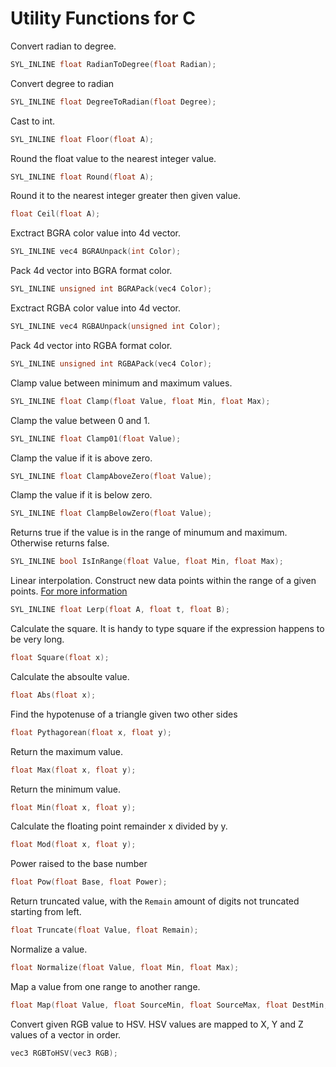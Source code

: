 # Utility Functions for C

Convert radian to degree.
```cpp
SYL_INLINE float RadianToDegree(float Radian);
```

Convert degree to radian
```cpp
SYL_INLINE float DegreeToRadian(float Degree);
```

Cast to int.
```cpp
SYL_INLINE float Floor(float A);
```

Round the float value to the nearest integer value.
```cpp
SYL_INLINE float Round(float A);
```

Round it to the nearest integer greater then given value.
```cpp
float Ceil(float A);
```

Exctract BGRA color value into 4d vector.
```cpp
SYL_INLINE vec4 BGRAUnpack(int Color);
```

Pack 4d vector into BGRA format color.
```cpp
SYL_INLINE unsigned int BGRAPack(vec4 Color);
```

Exctract RGBA color value into 4d vector.
```cpp
SYL_INLINE vec4 RGBAUnpack(unsigned int Color);
```

Pack 4d vector into RGBA format color.
```cpp
SYL_INLINE unsigned int RGBAPack(vec4 Color);
```

Clamp value between minimum and maximum values.
```cpp
SYL_INLINE float Clamp(float Value, float Min, float Max);
```

Clamp the value between 0 and 1.
```cpp
SYL_INLINE float Clamp01(float Value);
```

Clamp the value if it is above zero.
```cpp
SYL_INLINE float ClampAboveZero(float Value);
```

Clamp the value if it is below zero.
```cpp
SYL_INLINE float ClampBelowZero(float Value);
```

Returns true if the value is in the range of minumum and maximum. Otherwise returns false.
```cpp
SYL_INLINE bool IsInRange(float Value, float Min, float Max);
```
Linear interpolation. Construct new data points within the range of a given points. [For more information](https://en.wikipedia.org/wiki/Linear_interpolation)
```cpp
SYL_INLINE float Lerp(float A, float t, float B);
```

Calculate the square. It is handy to type square if the expression happens to be very long.
```cpp
float Square(float x);
```

Calculate the absoulte value.
```cpp
float Abs(float x);
```

Find the hypotenuse of a triangle given two other sides
```cpp
float Pythagorean(float x, float y);
```

Return the maximum value.
```cpp
float Max(float x, float y);
```

Return the minimum value.
```cpp
float Min(float x, float y);
```

Calculate the floating point remainder x divided by y.
```cpp
float Mod(float x, float y);
```

Power raised to the base number
```cpp
float Pow(float Base, float Power);
```

Return truncated value, with the ```Remain``` amount of digits not truncated starting from left. 
```cpp
float Truncate(float Value, float Remain);
```

Normalize a value.
```cpp
float Normalize(float Value, float Min, float Max);
```

Map a value from one range to another range. 
```cpp
float Map(float Value, float SourceMin, float SourceMax, float DestMin, float DestMax);
```

Convert given RGB value to HSV. HSV values are mapped to X, Y and Z values of a vector in order.
```cpp
vec3 RGBToHSV(vec3 RGB);
```
